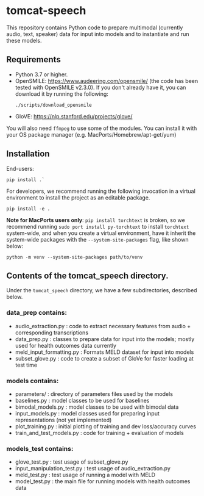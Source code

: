 # tomcat-speech

This repository contains Python code to prepare multimodal (currently audio,
text, speaker) data for input into models and to instantiate and run these
models.

## Requirements

* Python 3.7 or higher.
* OpenSMILE: https://www.audeering.com/opensmile/ (the code has been tested with
  OpenSMILE v2.3.0). If you don't already have it, you can download it by
  running the following:
  ```
  ./scripts/download_opensmile
  ```
* GloVE: https://nlp.stanford.edu/projects/glove/

You will also need `ffmpeg` to use some of the modules. You can install it with
your OS package manager (e.g. MacPorts/Homebrew/apt-get/yum)

## Installation

End-users:

    pip install .`

For developers, we recommend running the following invocation in a virtual
environment to install the project as an editable package.

    pip install -e .


**Note for MacPorts users only**: `pip install torchtext` is broken, so we recommend
running `sudo port install py-torchtext` to install `torchtext` system-wide,
and when you create a virtual environment, have it inherit the system-wide
packages with the `--system-site-packages` flag, like shown below:

    python -m venv --system-site-packages path/to/venv

## Contents of the tomcat_speech directory.

Under the `tomcat_speech` directory, we have a few subdirectories, described
below.

### data_prep contains:
- audio_extraction.py : code to extract necessary features from audio +
  corresponding transcriptions
- data_prep.py : classes to prepare data for input into the models; mostly used
  for health outcomes data currently
- meld_input_formatting.py : Formats MELD dataset for input into models
- subset_glove.py : code to create a subset of GloVe for faster loading at test
  time


### models contains:
- parameters/ : directory of parameters files used by the models
- baselines.py : model classes to be used for baselines
- bimodal_models.py : model classes to be used with bimodal data
- input_models.py : model classes used for preparing input representations (not
  yet implemented)
- plot_training.py : initial plotting of training and dev loss/accuracy curves
- train_and_test_models.py : code for training + evaluation of models


### models_test contains:
- glove_test.py : test usage of subset_glove.py
- input_manipulation_test.py : test usage of audio_extraction.py
- meld_test.py : test usage of running a model with MELD
- model_test.py : the main file for running models with health outcomes data

